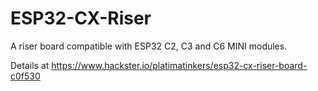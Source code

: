 # ESP32-CX-Riser
A riser board compatible with ESP32 C2, C3 and C6 MINI modules.

Details at https://www.hackster.io/platimatinkers/esp32-cx-riser-board-c0f530 
